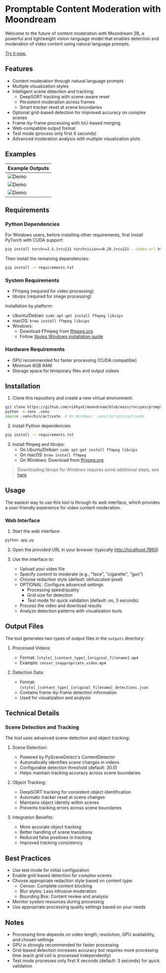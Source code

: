 # Promptable Content Moderation with Moondream

Welcome to the future of content moderation with Moondream 2B, a powerful and lightweight vision-language model that enables detection and moderation of video content using natural language prompts.


[Try it now.](https://huggingface.co/spaces/moondream/content-moderation)

## Features

- Content moderation through natural language prompts
- Multiple visualization styles
- Intelligent scene detection and tracking:
  - DeepSORT tracking with scene-aware reset
  - Persistent moderation across frames
  - Smart tracker reset at scene boundaries
- Optional grid-based detection for improved accuracy on complex scenes
- Frame-by-frame processing with IoU-based merging
- Web-compatible output format
- Test mode (process only first X seconds)
- Advanced moderation analysis with multiple visualization plots

## Examples

| Example Outputs |
|------|
| ![Demo](./examples/clip-cig.gif)     |
| ![Demo](./examples/clip-gu.gif)      |
| ![Demo](./examples/clip-conflag.gif) |

## Requirements

### Python Dependencies

For Windows users, before installing other requirements, first install PyTorch with CUDA support:

```bash
pip install torch==2.5.1+cu121 torchvision==0.20.1+cu121 --index-url https://download.pytorch.org/whl/cu121
```

Then install the remaining dependencies:

```bash
pip install -r requirements.txt
```

### System Requirements

- FFmpeg (required for video processing)
- libvips (required for image processing)

Installation by platform:

- Ubuntu/Debian: `sudo apt-get install ffmpeg libvips`
- macOS: `brew install ffmpeg libvips`
- Windows:
  - Download FFmpeg from [ffmpeg.org](https://ffmpeg.org/download.html)
  - Follow [libvips Windows installation guide](https://docs.moondream.ai/quick-start)

### Hardware Requirements

- GPU recommended for faster processing (CUDA compatible)
- Minimum 8GB RAM
- Storage space for temporary files and output videos

## Installation

1. Clone this repository and create a new virtual environment:

```bash
git clone https://github.com/vikhyat/moondream/blob/main/recipes/promptable-video-redaction
python -m venv .venv
source .venv/bin/activate  # On Windows: .venv\Scripts\activate
```

2. Install Python dependencies:

```bash
pip install -r requirements.txt
```

3. Install ffmpeg and libvips:
   - On Ubuntu/Debian: `sudo apt-get install ffmpeg libvips`
   - On macOS: `brew install ffmpeg`
   - On Windows: Download from [ffmpeg.org](https://ffmpeg.org/download.html)

> Downloading libvips for Windows requires some additional steps, see [here](https://docs.moondream.ai/quick-start)

## Usage

The easiest way to use this tool is through its web interface, which provides a user-friendly experience for video content moderation.

### Web Interface

1. Start the web interface:

```bash
python app.py
```

2. Open the provided URL in your browser (typically <http://localhost:7860>)

3. Use the interface to:
   - Upload your video file
   - Specify content to moderate (e.g., "face", "cigarette", "gun")
   - Choose redaction style (default: obfuscated-pixel)
   - OPTIONAL: Configure advanced settings
     - Processing speed/quality
     - Grid size for detection
     - Test mode for quick validation (default: on, 3 seconds)
   - Process the video and download results
   - Analyze detection patterns with visualization tools

## Output Files

The tool generates two types of output files in the `outputs` directory:

1. Processed Videos:
   - Format: `[style]_[content_type]_[original_filename].mp4`
   - Example: `censor_inappropriate_video.mp4`

2. Detection Data:
   - Format: `[style]_[content_type]_[original_filename]_detections.json`
   - Contains frame-by-frame detection information
   - Used for visualization and analysis

## Technical Details

### Scene Detection and Tracking

The tool uses advanced scene detection and object tracking:

1. Scene Detection:
   - Powered by PySceneDetect's ContentDetector
   - Automatically identifies scene changes in videos
   - Configurable detection threshold (default: 30.0)
   - Helps maintain tracking accuracy across scene boundaries

2. Object Tracking:
   - DeepSORT tracking for consistent object identification
   - Automatic tracker reset at scene changes
   - Maintains object identity within scenes
   - Prevents tracking errors across scene boundaries

3. Integration Benefits:
   - More accurate object tracking
   - Better handling of scene transitions
   - Reduced false positives in tracking
   - Improved tracking consistency

## Best Practices

- Use test mode for initial configuration
- Enable grid-based detection for complex scenes
- Choose appropriate redaction style based on content type:
  - Censor: Complete content blocking
  - Blur styles: Less intrusive moderation
  - Bounding Box: Content review and analysis
- Monitor system resources during processing
- Use appropriate processing quality settings based on your needs

## Notes

- Processing time depends on video length, resolution, GPU availability, and chosen settings
- GPU is strongly recommended for faster processing
- Grid-based detection increases accuracy but requires more processing time (each grid cell is processed independently)
- Test mode processes only first X seconds (default: 3 seconds) for quick validation
